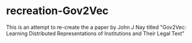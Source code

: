 # recreation-Gov2Vec

This is an attempt to re-create the a paper by John J Nay titled "Gov2Vec: Learning Distributed Representations of Institutions and Their Legal Text"
